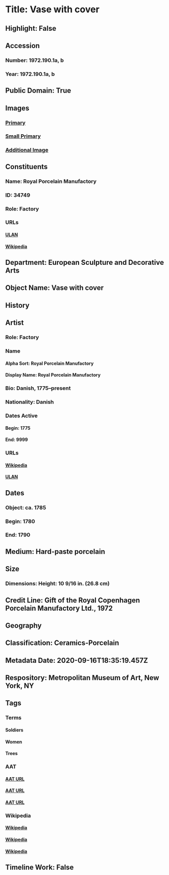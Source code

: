 # Title: Vase with cover
## Highlight: False
## Accession
### Number: 1972.190.1a, b
### Year: 1972.190.1a, b
## Public Domain: True
## Images
### [Primary](https://images.metmuseum.org/CRDImages/es/original/SF1972_190_1_img1.jpg)
### [Small Primary](https://images.metmuseum.org/CRDImages/es/web-large/SF1972_190_1_img1.jpg)
### [Additional Image](https://images.metmuseum.org/CRDImages/es/original/SF1972_190_1_img2.jpg)
## Constituents
### Name: Royal Porcelain Manufactory
### ID: 34749
### Role: Factory
### URLs
#### [ULAN](http://vocab.getty.edu/page/ulan/500336600)
#### [Wikipedia](https://www.wikidata.org/wiki/Q1440151)
## Department: European Sculpture and Decorative Arts
## Object Name: Vase with cover
## History
## Artist
### Role: Factory
### Name
#### Alpha Sort: Royal Porcelain Manufactory
#### Display Name: Royal Porcelain Manufactory
### Bio: Danish, 1775–present
### Nationality: Danish
### Dates Active
#### Begin: 1775
#### End: 9999
### URLs
#### [Wikipedia](https://www.wikidata.org/wiki/Q1440151)
#### [ULAN](http://vocab.getty.edu/page/ulan/500336600)
## Dates
### Object: ca. 1785
### Begin: 1780
### End: 1790
## Medium: Hard-paste porcelain
## Size
### Dimensions: Height: 10 9/16 in. (26.8 cm)
## Credit Line: Gift of the Royal Copenhagen Porcelain Manufactory Ltd., 1972
## Geography
## Classification: Ceramics-Porcelain
## Metadata Date: 2020-09-16T18:35:19.457Z
## Respository: Metropolitan Museum of Art, New York, NY
## Tags
### Terms
#### Soldiers
#### Women
#### Trees
### AAT
#### [AAT URL](http://vocab.getty.edu/page/aat/300185678)
#### [AAT URL](http://vocab.getty.edu/page/aat/300025943)
#### [AAT URL](http://vocab.getty.edu/page/aat/300132410)
### Wikipedia
#### [Wikipedia]()
#### [Wikipedia]()
#### [Wikipedia]()
## Timeline Work: False